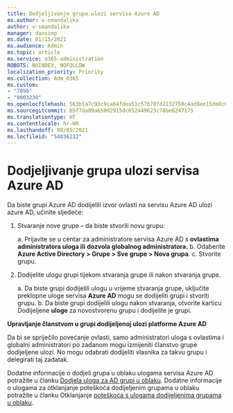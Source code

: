 ```yaml
---
title: Dodjeljivanje grupa ulozi servisa Azure AD
ms.author: v-smandalika
author: v-smandalika
manager: dansimp
ms.date: 01/15/2021
ms.audience: Admin
ms.topic: article
ms.service: o365-administration
ROBOTS: NOINDEX, NOFOLLOW
localization_priority: Priority
ms.collection: Adm_O365
ms.custom:
- "7898"
- "9003230"
ms.openlocfilehash: 563b1a7c93c9ca64fdea51c57b70fd2132750c4ad8ee15de0c65c9668c9c3c56
ms.sourcegitcommit: b5f7da89a650d2915dc652449623c78be6247175
ms.translationtype: HT
ms.contentlocale: hr-HR
ms.lasthandoff: 08/05/2021
ms.locfileid: "54036232"
---
```

# <a name="assigning-groups-to-azure-ad-role"></a>Dodjeljivanje grupa ulozi servisa Azure AD

Da biste grupi Azure AD dodijelili izvor ovlasti na servisu Azure AD ulozi azure AD, učinite sljedeće:

1. Stvaranje nove grupe – da biste stvorili novu grupu:

    a. Prijavite se u centar za administratore servisa Azure AD s **ovlastima administratora uloga ili** **dozvola globalnog administratora.**
    b. Odaberite **Azure Active Directory > Grupe > Sve grupe > Nova grupa**.
    c. Stvorite grupu.

2. Dodijelite ulogu grupi tijekom stvaranja grupe ili nakon stvaranja grupe.

    a. Da biste grupi dodijelili ulogu u vrijeme stvaranja grupe, uključite preklopne uloge servisa **Azure AD** mogu se dodijeliti grupi i stvoriti grupu.
    b. Da biste grupi dodijelili ulogu nakon stvaranja, otvorite karticu Dodijeljene **uloge** za novostvorenu grupu i dodijelite je grupi.  

**Upravljanje članstvom u grupi dodijeljenoj ulozi platforme Azure AD**

Da bi se spriječilo povećanje ovlasti, samo administratori uloga s ovlastima i globalni administratori po zadanom mogu izmijeniti članstvo grupe dodijeljene ulozi. No mogu odabrati dodijeliti vlasnika za takvu grupu i delegirati taj zadatak.

Dodatne informacije o dodjeli grupa u oblaku ulogama servisa Azure AD potražite u članku [Dodjela uloga za AD grupi u oblaku](https://docs.microsoft.com/azure/active-directory/roles/groups-concept). Dodatne informacije o ulogama za otklanjanje poteškoća dodijeljenim grupama u oblaku potražite u članku Otklanjanje [poteškoća s ulogama dodijeljenima grupama u oblaku](https://docs.microsoft.com/azure/active-directory/roles/groups-faq-troubleshooting).





